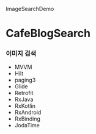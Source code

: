ImageSearchDemo

# CafeBlogSearch
### 이미지 검색

- MVVM
- Hilt
- paging3
- Glide
- Retrofit
- RxJava
- RxKotlin
- RxAndroid
- RxBinding
- JodaTime
